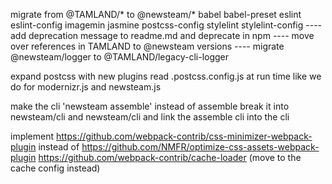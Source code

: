 
migrate from @TAMLAND/* to @newsteam/*
    babel
    babel-preset
    eslint
    eslint-config
    imagemin
    jasmine
    postcss-config
    stylelint
    stylelint-config
    ---- add deprecation message to readme.md and deprecate in npm
    ---- move over references in TAMLAND to @newsteam versions
    ---- migrate @newsteam/logger to @TAMLAND/legacy-cli-logger


expand postcss with new plugins
read .postcss.config.js at run time like we do for modernizr.js and newsteam.js

make the cli 'newsteam assemble' instead of assemble
    break it into newsteam/cli and newsteam/cli and link the assemble cli into the cli


implement https://github.com/webpack-contrib/css-minimizer-webpack-plugin instead of https://github.com/NMFR/optimize-css-assets-webpack-plugin
https://github.com/webpack-contrib/cache-loader (move to the cache config instead)
